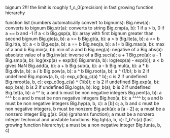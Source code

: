 bignum 2!!!
the limit is roughly f_ε_0(precision) in fast growing function hierarchy

function list (numbers automatically convert to bignums):
Big.new(a): converts to bignum
Big.str(a): converts to string
Big.cmp(a, b): 1 if a > b, 0 if a == b and -1 if a < b
Big.gsp(a, b): array with first bignum greater than second bignum
Big.gte(a, b): a >= b
Big.gt(a, b):  a > b
Big.lte(a, b): a <= b
Big.lt(a, b):  a < b
Big.eq(a, b):  a == b
Big.neq(a, b): a != b
Big.max(a, b): max of a and b
Big.min(a, b): min of a and b
Big.neg(a): negative of a
Big.abs(a): absolute value of a
Big.inv(a): inverse of a
Big.suc(a): a + 1
Big.pre(a): a - 1
Big.smp(a, b): log(exp(a) + exp(b))
Big.smn(a, b): log(exp(a) - exp(b)); a < b gives NaN
Big.add(a, b): a + b
Big.sub(a, b): a - b
Big.mul(a, b): a * b
Big.div(a, b): a / b
Big.pow(a, b): a ^ b
Big.root(a, b): a ^ (1/b); b is 2 if undefined
Big.mpow(a, b, c): exp_c(log_c(a) ^ b); c is 2 if undefined
Big.mroot(a, b, c): exp_c(log_c(a) ^ (1/b)); c is 2 if undefined
Big.exp(a, b): exp_b(a); b is 2 if undefined
Big.log(a, b): log_b(a); b is 2 if undefined
Big.tet(a, b): a ^^ b; a and b must be non negative integers
Big.pent(a, b): a ^^^ b; a and b must be non negative integers
Big.hex(a, b): a ^^^^ b; a and b must be non negative integers
Big.hyp(a, b, c): a \[b] c; a, b and c must be non negative integers, b must be nonzero
Big.ack(a): a \[a - 2] a; a must be a nonzero integer
Big.g(a): G(a) (grahams function); a must be a nonzero integer
technical and unstable functions:
Big.fgh(a, b, c): f_b^c(a) (fast growing function hierarchy); a must be a non negative integer
Big.fun(a, b, c)
